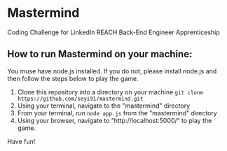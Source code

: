 # Mastermind #

Coding Challenge for LinkedIn REACH Back-End Engineer Apprenticeship

## How to run Mastermind on your machine:
You muse have node.js installed. If you do not, please install node.js and then follow the steps below to play the game.

1. Clone this repository into a directory on your machine
`git clone https://github.com/seyi91/mastermind.git`
2. Using your terminal, navigate to the "mastermind" directory
3. From your terminal, run `node app.js` from the "mastermind" directory
4. Using your browser, navigate to “http://localhost:5000/“ to play the game.

Have fun!
